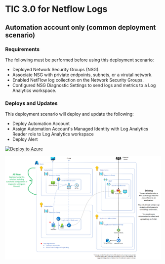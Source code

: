 # TIC 3.0 for Netflow Logs

## Automation account only (common deployment scenario)

### Requirements
The following must be performed before using this deployment scenario:
- Deployed Network Security Groups (NSG).
- Associate NSG with priviate endpoints, subnets, or a virutal network.
- Enabled NetFlow log collection on the Network Security Groups.
- Configured NSG Diagnostic Settings to send logs and metrics to a Log Analytics workspace. 

### Deploys and Updates
This deployment scenario will deploy and update the following:
- Deploy Automation Account
- Assign Automation Account's Managed Identity with Log Analytics Reader role to Log Analytics workspace
- Deploy Alert

[![Deploy to Azure](https://aka.ms/deploytoazurebutton)](https://portal.azure.com/#create/Microsoft.Template/uri/https%3A%2F%2Fraw.githubusercontent.com%2FAzure%2Ftrusted-internet-connection%2Fmain%2FArchitecture%2FNetflow%2520Logs%2FAutomation%2520Account%2520Only%2Fazuredeploy.json)

![Automation account Only](https://raw.githubusercontent.com/Azure/trusted-internet-connection/main/Architecture/Images/149368956-072ca735-1bb3-4a5a-b429-40f6715f45ae.png)